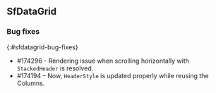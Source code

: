 ## SfDataGrid 

### Bug fixes 
{:#sfdatagrid-bug-fixes}

* \#174296 - Rendering issue when scrolling horizontally with `StackedHeader` is resolved.
* \#174194 – Now, `HeaderStyle` is updated properly while reusing the Columns.


